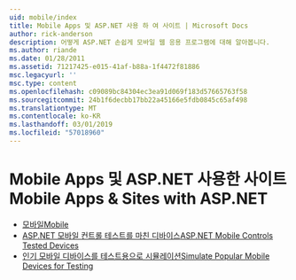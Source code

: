 ```yaml
---
uid: mobile/index
title: Mobile Apps 및 ASP.NET 사용 하 여 사이트 | Microsoft Docs
author: rick-anderson
description: 어떻게 ASP.NET 손쉽게 모바일 웹 응용 프로그램에 대해 알아봅니다.
ms.author: riande
ms.date: 01/28/2011
ms.assetid: 71217425-e015-41af-b88a-1f4472f81886
msc.legacyurl: ''
msc.type: content
ms.openlocfilehash: c09089bc84304ec3ea91d069f183d57665763f58
ms.sourcegitcommit: 24b1f6decbb17bb22a45166e5fdb0845c65af498
ms.translationtype: MT
ms.contentlocale: ko-KR
ms.lasthandoff: 03/01/2019
ms.locfileid: "57018960"
---
```

<a name="mobile-apps--sites-with-aspnet"></a><span data-ttu-id="efd43-103">Mobile Apps 및 ASP.NET 사용한 사이트</span><span class="sxs-lookup"><span data-stu-id="efd43-103">Mobile Apps & Sites with ASP.NET</span></span>
====================
- [<span data-ttu-id="efd43-104">모바일</span><span class="sxs-lookup"><span data-stu-id="efd43-104">Mobile</span></span>](overview.md)
- [<span data-ttu-id="efd43-105">ASP.NET 모바일 컨트롤 테스트를 마친 디바이스</span><span class="sxs-lookup"><span data-stu-id="efd43-105">ASP.NET Mobile Controls Tested Devices</span></span>](tested-devices.md)
- [<span data-ttu-id="efd43-106">인기 모바일 디바이스를 테스트용으로 시뮬레이션</span><span class="sxs-lookup"><span data-stu-id="efd43-106">Simulate Popular Mobile Devices for Testing</span></span>](device-simulators.md)
